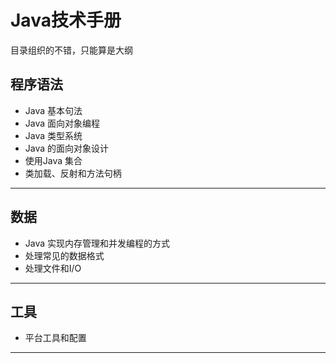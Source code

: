 #   Java技术手册

目录组织的不错，只能算是大纲


##  程序语法
-   Java 基本句法
-   Java 面向对象编程
-   Java 类型系统
-   Java 的面向对象设计
-   使用Java 集合
-   类加载、反射和方法句柄

----

##  数据
-   Java 实现内存管理和并发编程的方式
-   处理常见的数据格式
-   处理文件和I/O

----

##  工具
-   平台工具和配置

----

